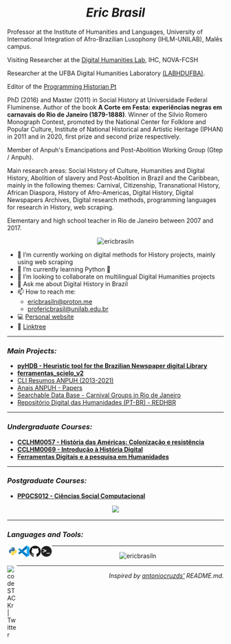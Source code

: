 # <h1 align="center"> *Eric Brasil*</h1>

Professor at the Institute of Humanities and Languages, University of International Integration of Afro-Brazilian Lusophony (IHLM-UNILAB), Malês campus. 

Visiting Researcher at the [Digital Humanities Lab](https://dhlab.fcsh.unl.pt/), IHC, NOVA-FCSH

Researcher at the UFBA Digital Humanities Laboratory [(LABHDUFBA)](http://www.labhd.ufba.br).

Editor of the [Programming Historian Pt](https://programminghistorian.org/pt/)

PhD (2016) and Master (2011) in Social History at Universidade Federal Fluminense. Author of the book **A Corte em Festa: experiências negras em carnavais do Rio de Janeiro (1879-1888)**. Winner of the Silvio Romero Monograph Contest, promoted by the National Center for Folklore and Popular Culture, Institute of National Historical and Artistic Heritage (IPHAN) in 2011 and in 2020, first prize and second prize respectively.

Member of Anpuh's Emancipations and Post-Abolition Working Group (Gtep / Anpuh).

Main research areas: Social History of Culture, Humanities and Digital History, Abolition of slavery and Post-Abolition in Brazil and the Caribbean, mainly in the following themes: Carnival, Citizenship, Transnational History, African Diaspora, History of Afro-Americas, Digital History, Digital Newspapers Archives, Digital research methods, programming languages for research in History, web scraping.

Elementary and high school teacher in Rio de Janeiro between 2007 and 2017.

<p align="center"> <img src="https://komarev.com/ghpvc/?username=ericbrasiln" alt="ericbrasiln" /> </p>

- 🔭 I’m currently working on digital methods for History projects, mainly using web scraping 
- 👾 I’m currently learning Python 🐍
- 👯 I’m looking to collaborate on multilingual Digital Humanities projects
- 💬 Ask me about Digital History in Brazil
- 📫 How to reach me:
  - ericbrasiln@proton.me
  - profericbrasil@unilab.edu.br
- 💻 [Personal website](https://ericbrasiln.github.io/)
- 🌳 [Linktree](https://linktr.ee/ericbrasil)
  
---

### <p align="left">*Main Projects:*</p>
 - [**pyHDB - Heuristic tool for the Brazilian Newspaper digital Library**](https://ericbrasiln.github.io/pyHDB)
 - [**ferramentas_scielo_v2**](https://labhdufba.github.io/ferramentas_scielo_v2)
 - [CLI Resumos ANPUH (2013-2021)](https://github.com/ericbrasiln/resumos-anpuh-cli)
 - [Anais ANPUH - Papers](https://github.com/ericbrasiln/Anais-Anpuh)
 - [Searchable Data Base - Carnival Groups in Rio de Janeiro](https://ericbrasiln.github.io/Sociedades-Carnavalescas-RJ/)
 - [Repositório Digital das Humanidades (PT-BR) - REDHBR](https://labhdufba.github.io/redhbr/)

---

### <p align="left">*Undergraduate Courses:*</p>
 - [**CCLHM0057 - História das Américas: Colonização e resistência**](https://cclhm0057.netlify.app/)
 - [**CCLHM0069 - Introdução à História Digital**](https://ericbrasiln.github.io/intro-historia-digital)
 - [**Ferramentas Digitais e a pesquisa em Humanidades**](https://ericbrasiln.github.io/ferramentas_digitais_UNILAB/)

---

### <p align="left">*Postgraduate Courses:*</p>
 - [**PPGCS012 - Ciências Social Computacional**](https://ppgcs012.netlify.app/)

<p align="center">
  <img src="https://github-readme-stats.vercel.app/api/top-langs/?username=ericbrasiln&theme=gotham" />
</p>

---

### *Languages and Tools:*
<img align="left" alt="Python" width="26px" src="https://raw.githubusercontent.com/github/explore/80688e429a7d4ef2fca1e82350fe8e3517d3494d/topics/python/python.png" />
<img align="left" alt="Visual Studio Code" width="26px" src="https://raw.githubusercontent.com/github/explore/80688e429a7d4ef2fca1e82350fe8e3517d3494d/topics/visual-studio-code/visual-studio-code.png" />
<img align="left" alt="GitHub" width="26px" src="https://raw.githubusercontent.com/github/explore/78df643247d429f6cc873026c0622819ad797942/topics/github/github.png" />
<img align="left" alt="Terminal" width="26px" src="https://raw.githubusercontent.com/github/explore/80688e429a7d4ef2fca1e82350fe8e3517d3494d/topics/terminal/terminal.png" />

---

<p align="center">
<img src="https://github-readme-stats.vercel.app/api?username=ericbrasiln&show_icons=true&theme=gotham" alt="ericbrasiln"/>
</p>

[<img align="left" alt="codeSTACKr | Twitter" width="22px" src="https://cdn.jsdelivr.net/npm/simple-icons@v3/icons/twitter.svg" />][twitter]

[twitter]: https://twitter.com/ericbrasiln

---

*<p align="right">Inspired by [antoniocruzds'](https://github.com/antoniocruzds) README.md.</p>*
